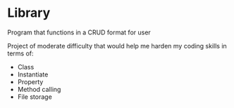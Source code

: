 # Library

Program that functions in a CRUD format for user

Project of moderate difficulty that would help me harden my coding skills in terms of:

- Class
- Instantiate
- Property
- Method calling
- File storage
